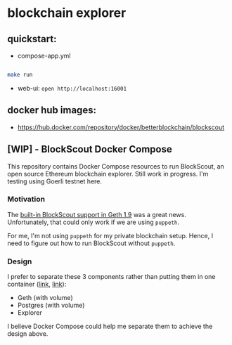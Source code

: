 

# blockchain explorer


## quickstart:

- compose-app.yml

```bash 

make run

```

- web-ui: `open http://localhost:16001`



## docker hub images:

- https://hub.docker.com/repository/docker/betterblockchain/blockscout



## [WIP] - BlockScout Docker Compose

This repository contains Docker Compose resources to run BlockScout, an open source Ethereum blockchain explorer. Still work in progress. I'm testing using Goerli testnet here.

### Motivation

The [built-in BlockScout support in Geth 1.9](https://github.com/ethereum/go-ethereum/pull/18261) was a great news. Unfortunately, that could only work if we are using `puppeth`.

For me, I'm not using `puppeth` for my private blockchain setup. Hence, I need to figure out how to run BlockScout without `puppeth`.

### Design

I prefer to separate these 3 components rather than putting them in one container ([link](https://github.com/rjl493456442/go-ethereum/blob/34bbfd840be0724d9ca09d5431927b9c7bc15ad3/cmd/puppeth/module_explorer.go#L33), [link](https://hub.docker.com/r/puppeth/blockscout/dockerfile)):

- Geth (with volume)
- Postgres (with volume)
- Explorer

I believe Docker Compose could help me separate them to achieve the design above.
